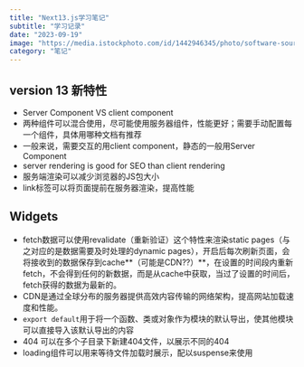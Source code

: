 ```yaml
---
title: "Next13.js学习笔记"
subtitle: "学习记录"
date: "2023-09-19"
image: "https://media.istockphoto.com/id/1442946345/photo/software-source-code-programming-code-programming-code-on-computer-screen-developer-working.jpg?s=1024x1024&w=is&k=20&c=AJlfU22bJ2VadcjSEIEn8Z-1wbgxWCMo4WTWkdAO3fo="
category: "笔记"
---
```


## version 13 新特性
- Server Component VS client component
- 两种组件可以混合使用，尽可能使用服务器组件，性能更好；需要手动配置每一个组件，具体用哪种文档有推荐
- 一般来说，需要交互的用client component，静态的一般用Server Component
- server rendering is good for SEO than client rendering
- 服务端渲染可以减少浏览器的JS包大小
- link标签可以将页面提前在服务器渲染，提高性能

## Widgets

- fetch数据可以使用revalidate（重新验证）这个特性来渲染static pages（与之对应的是数据需要及时处理的dynamic pages），开启后每次刷新页面，会将接收到的数据保存到cache**（可能是CDN??）**，在设置的时间段内重新fetch，不会得到任何的新数据，而是从cache中获取，当过了设置的时间后，fetch获得的数据为最新的。
- CDN是通过全球分布的服务器提供高效内容传输的网络架构，提高网站加载速度和性能。
- `export default`用于将一个函数、类或对象作为模块的默认导出，使其他模块可以直接导入该默认导出的内容
- 404 可以在多个子目录下新建404文件，以展示不同的404
- loading组件可以用来等待文件加载时展示，配以suspense来使用